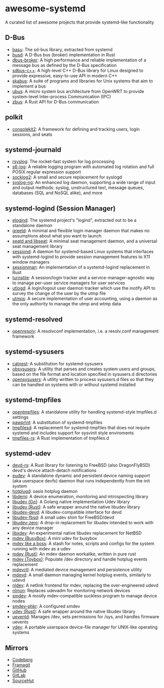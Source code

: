 # awesome-systemd
A curated list of awesome projects that provide systemd-like functionality

## D-Bus
* [basu](https://sr.ht/~emersion/basu/): The sd-bus library, extracted from
systemd
* [busd](https://github.com/dbus2/busd): A D-Bus bus (broker) implementation
in Rust
* [dbus-broker](https://github.com/bus1/dbus-broker): A high performance
and reliable implementation of a message bus as defined by the D-Bus
specification
* [sdbus-c++](https://github.com/Kistler-Group/sdbus-cpp): A high-level C++
D-Bus library for Linux designed to provide expressive, easy-to-use API in
modern C++
* [skabus](https://skarnet.org/software/skabus/): A suite of programs and
libraries for Unix systems that aim to implement a bus
* [ubus](https://openwrt.org/docs/techref/ubus): A micro system bus
architecture from OpenWRT to provide system-level Inter-process
Communication (IPC)
* [zbus](https://github.com/dbus2/zbus): A Rust API for D-Bus communication

## polkit
* [consolekit2](https://github.com/ConsoleKit2/ConsoleKit2): A framework for
defining and tracking users, login sessions, and seats

## systemd-journald
* [rsyslog](https://www.rsyslog.com/): The rocket-fast system for log
processing
* [s6-log](https://skarnet.org/software/s6/s6-log.html): A reliable logging
program with automated log rotation and full POSIX regular expression support
* [socklog2](https://smarden.org/socklog2/): A small and secure replacement
for syslogd
* [syslog-ng](https://github.com/syslog-ng/syslog-ng): An enhanced log daemon,
supporting a wide range of input and output methods: syslog, unstructured text,
message queues, databases (SQL and NoSQL alike), and more

## systemd-logind (Session Manager)
* [elogind](https://github.com/elogind/elogind): The systemd project's
"logind", extracted out to be a standalone daemon
* [greetd](https://git.sr.ht/~kennylevinsen/greetd): A minimal and flexible
login manager daemon that makes no assumptions about what you want to launch
* [seatd and libseat](https://git.sr.ht/~kennylevinsen/seatd): A minimal seat
management daemon, and a universal seat management library
* [sessiond](https://jcrd.github.io/sessiond/): A daemon for systemd-based
Linux systems that interfaces with systemd-logind to provide session management
features to X11 window managers
* [sessionman](https://github.com/KillingSpark/sessionman): An implementation
of a systemd-logind replacement in Rust
* [turnstile](https://github.com/chimera-linux/turnstile): A session/login
tracker and a service-manager-agnostic way to manage per-user service managers
for user services
* [utlogd](https://web.obarun.org/software/utlogd/latest/): A login/logout user
daemon tracker which use the inotify API to survey the change of the user by the
utmp file
* [utmps](https://skarnet.org/software/utmps/): A secure implementation of user
accounting, using a daemon as the only authority to manage the utmp and wtmp
data

## systemd-resolved
* [openresolv](https://roy.marples.name/projects/openresolv): A resolvconf
implementation, i.e. a resolv.conf management framework

## systemd-sysusers
* [catnest](https://github.com/eweOS/catnest): A substitution for
systemd-sysusers
* [obsysusers](https://web.obarun.org/software/obsysusers/obsysusers.html): A
utility that parses and creates system users and groups, based on the file
format and location specified in sysusers.d directories
* [opensysusers](https://github.com/cromerc/opensysusers): A utility written to
process sysusers.d files so that they can be handled on systems with or without
systemd installed

## systemd-tmpfiles
* [opentmpfiles](https://github.com/OpenRC/opentmpfiles): A standalone utility
for handling systemd-style tmpfiles.d settings
* [pawprint](https://github.com/eweOS/pawprint): A substitution of
systemd-tmpfiles
* [tmpfilesd](https://github.com/juur/tmpfilesd): A replacement for
systemd-tmpfiles that does not require systemd and includes support for
sysvinit style enviroments
* [tmpfiles-rs](https://github.com/rust-torino/tmpfiles-rs): A Rust
implementation of tmpfiles.d

## systemd-udev
* [devd-rs](https://codeberg.org/valpackett/devd-rs): A Rust library for
listening to FreeBSD (also DragonFlyBSD) devd's device attach-detach
notifications
* [eudev](https://github.com/eudev-project/eudev): A standalone dynamic and
persistent device naming support (aka userspace devfs) daemon that runs
independently from the init system
* [hotplugd](https://github.com/oasislinux/hotplugd): oasis hotplug daemon
* [libdemi](https://github.com/illiliti/libdemi): A device enumeration,
monitoring and introspecting library
* [libudev (Go)](https://github.com/citilinkru/libudev): A Golang native
implementation Udev library
* [libudev (Rust)](https://github.com/dcuddeback/libudev-rs): A safe wrapper
around the native libudev library
* [libudev-devd](https://github.com/wulf7/libudev-devd): A libudev-compatible
interface for devd
* [libudev-fbsd](https://github.com/jiixyj/libudev-fbsd): A small udev shim for
FreeBSD/devd
* [libudev-zero](https://github.com/illiliti/libudev-zero): A drop-in
replacement for libudev intended to work with any device manager
* [libxdev](https://github.com/krytarowski/libxdev): An experimental native
libudev replacement for NetBSD
* [mdev (BusyBox)](https://busybox.net/): A mini udev for busybox
* [mdev like a boss](https://github.com/slashbeast/mdev-like-a-boss): A stash
for notes, scripts and configs for the system running with mdev as a udev
* [mdev (Rust)](https://github.com/rust-italia/mdev): An mdev daemon workalike,
written in pure rust
* [mdev (Toybox)](http://landley.net/toybox/): Populate /dev directory and
handle hotplug events
replacement
* [mdevctl](https://github.com/mdevctl/mdevctl): A mediated device management
and persistence utility
* [mdevd](https://skarnet.org/software/mdevd/): A small daemon managing kernel
hotplug events, similarly to udevd
* [nldev](https://core.suckless.org/nldev/): A netlink frontend for mdev,
replacing the over-engineered udevd
* [nlmon](https://core.suckless.org/nldev/): Replaces udevadm for monitoring
network devices
* [smdev](https://core.suckless.org/smdev/): A mostly mdev-compatible suckless
program to manage device nodes
* [smdev-phkr](https://aur.archlinux.org/packages/smdev): A configured smdev
* [udev (Rust)](https://github.com/Smithay/udev-rs): A safe wrapper around the
native libudev library
* [ueventd](https://android.googlesource.com/platform/system/core/+/master/init/README.ueventd.md):
Manages /dev, sets permissions for /sys, and handles firmware uevents
* [vdev](https://github.com/jcnelson/vdev): A portable userspace device-file
manager for UNIX-like operating systems

## Mirrors
* [Codeberg](https://codeberg.org/firasuke/awesome-systemd)
* [Framagit](https://framagit.org/firasuke/awesome-systemd)
* [GitHub](https://github.com/firasuke/awesome-systemd)
* [GitLab](https://gitlab.com/firasuke/awesome-systemd)
* [SourceHut](https://git.sr.ht/~firasuke/awesome-systemd)
